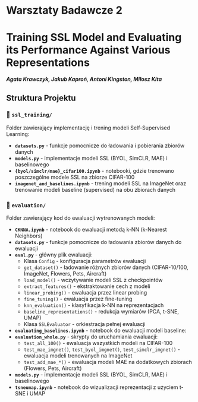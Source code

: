 # Warsztaty Badawcze 2
# Training SSL Model and Evaluating its Performance Against Various Representations
***Agata Krawczyk, Jakub Kaproń, Antoni Kingston, Miłosz Kita***

## Struktura Projektu

### 📁 `ssl_training/`
Folder zawierający implementację i trening modeli Self-Supervised Learning:

- **`datasets.py`** - funkcje pomocnicze do ładowania i pobierania zbiorów danych
- **`models.py`** - implementacje modeli SSL (BYOL, SimCLR, MAE) i baselinowego
- **`{byol/simclr/mae}_cifar100.ipynb`** - notebooki, gdzie trenowano poszczególne modele SSL na zbiorze CIFAR-100
- **`imagenet_and_baselines.ipynb`** - trening modeli SSL na ImageNet oraz trenowanie modeli baseline (supervised) na obu zbiorach danych

### 📁 `evaluation/`
Folder zawierający kod do ewaluacji wytrenowanych modeli:

- **`CKNNA.ipynb`** - notebook do ewaluacji metodą k-NN (k-Nearest Neighbors)
- **`datasets.py`** - funkcje pomocnicze do ładowania zbiorów danych do ewaluacji
- **`eval.py`** - główny plik ewaluacji:
  - Klasa `Config` - konfiguracja parametrów ewaluacji
  - `get_dataset()` - ładowanie różnych zbiorów danych (CIFAR-10/100, ImageNet, Flowers, Pets, Aircraft)
  - `load_model()` - wczytywanie modeli SSL z checkpointów
  - `extract_features()` - ekstraktowanie cech z modeli
  - `linear_probing()` - ewaluacja przez linear probing
  - `fine_tuning()` - ewaluacja przez fine-tuning
  - `knn_evaluation()` - klasyfikacja k-NN na reprezentacjach
  - `baseline_representations()` - redukcja wymiarów (PCA, t-SNE, UMAP)
  - Klasa `SSLEvaluator` - orkiestracja pełnej ewaluacji
- **`evaluating_baselines.ipynb`** - notebook do ewaluacji modeli baseline:
- **`evaluation_whole.py`** - skrypty do uruchamiania ewaluacji:
  - `test_all_100()` - ewaluacja wszystkich modeli na CIFAR-100
  - `test_mae_imgnet()`, `test_byol_imgnet()`, `test_simclr_imgnet()` - ewaluacja modeli trenowanych na ImageNet
  - `test_add_mae_*()` - ewaluacja modeli MAE na dodatkowych zbiorach (Flowers, Pets, Aircraft)
- **`models.py`** - implementacje modeli SSL (BYOL, SimCLR, MAE) i baselinowego
- **`tsneumap.ipynb`** - notebook do wizualizacji reprezentacji z użyciem t-SNE i UMAP
